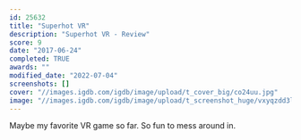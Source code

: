 ```yaml
---
id: 25632
title: "Superhot VR"
description: "Superhot VR - Review"
score: 9
date: "2017-06-24"
completed: TRUE
awards: ""
modified_date: "2022-07-04"
screenshots: []
cover: "//images.igdb.com/igdb/image/upload/t_cover_big/co24uu.jpg"
image: "//images.igdb.com/igdb/image/upload/t_screenshot_huge/vxyqzdd3l98pb8vo3aef.jpg"
---
```

Maybe my favorite VR game so far. So fun to mess around in.